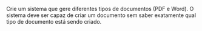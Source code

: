 Crie um sistema que gere diferentes tipos de documentos (PDF e Word). O sistema deve ser capaz de criar um documento sem saber exatamente qual tipo de documento está sendo criado.